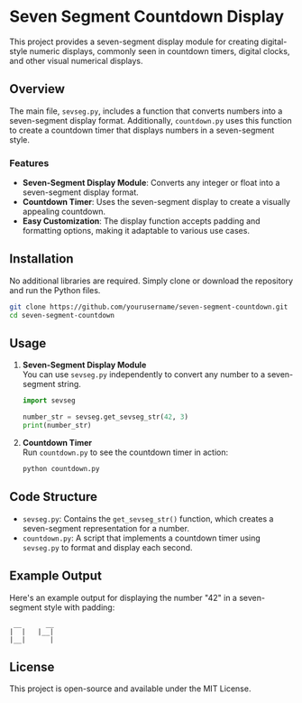 # Seven Segment Countdown Display

This project provides a seven-segment display module for creating digital-style numeric displays, commonly seen in countdown timers, digital clocks, and other visual numerical displays.

## Overview

The main file, `sevseg.py`, includes a function that converts numbers into a seven-segment display format. Additionally, `countdown.py` uses this function to create a countdown timer that displays numbers in a seven-segment style.

### Features

- **Seven-Segment Display Module**: Converts any integer or float into a seven-segment display format.
- **Countdown Timer**: Uses the seven-segment display to create a visually appealing countdown.
- **Easy Customization**: The display function accepts padding and formatting options, making it adaptable to various use cases.

## Installation

No additional libraries are required. Simply clone or download the repository and run the Python files.

```bash
git clone https://github.com/yourusername/seven-segment-countdown.git
cd seven-segment-countdown
```

## Usage

1. **Seven-Segment Display Module**  
   You can use `sevseg.py` independently to convert any number to a seven-segment string.

   ```python
   import sevseg

   number_str = sevseg.get_sevseg_str(42, 3)
   print(number_str)
   ```

2. **Countdown Timer**  
   Run `countdown.py` to see the countdown timer in action:

   ```bash
   python countdown.py
   ```

## Code Structure

- `sevseg.py`: Contains the `get_sevseg_str()` function, which creates a seven-segment representation for a number.
- `countdown.py`: A script that implements a countdown timer using `sevseg.py` to format and display each second.

## Example Output

Here's an example output for displaying the number "42" in a seven-segment style with padding:

```
 __      __ 
|  |   |__| 
|__|      | 
```

## License

This project is open-source and available under the MIT License.

